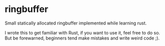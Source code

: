 # ringbuffer
Small statically allocated ringbuffer implemented while learning rust.

I wrote this to get familiar with Rust, if you want to use it, feel free
to do so. But be forewarned, beginners tend make mistakes and write weird code ;).
